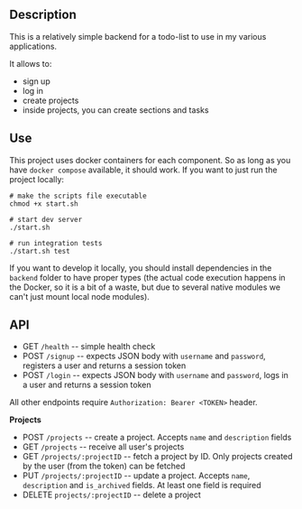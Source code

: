 ## Description

This is a relatively simple backend for a todo-list to use in my various applications.

It allows to:

- sign up
- log in
- create projects
- inside projects, you can create sections and tasks

## Use

This project uses docker containers for each component. So as long as you have `docker compose` available, it should work. If you want to just run the project locally:

```
# make the scripts file executable
chmod +x start.sh

# start dev server
./start.sh

# run integration tests
./start.sh test
```

If you want to develop it locally, you should install dependencies in the `backend` folder to have proper types (the actual code execution happens in the Docker, so it is a bit of a waste, but due to several native modules we can't just mount local node modules).

## API

- GET `/health` -- simple health check
- POST `/signup` -- expects JSON body with `username` and `password`, registers a user and returns a session token
- POST `/login` -- expects JSON body with `username` and `password`, logs in a user and returns a session token

All other endpoints require `Authorization: Bearer <TOKEN>` header.

**Projects**

- POST `/projects` -- create a project. Accepts `name` and `description` fields
- GET `/projects` -- receive all user's projects
- GET `/projects/:projectID` -- fetch a project by ID. Only projects created by the user (from the token) can be fetched
- PUT `/projects/:projectID` -- update a project. Accepts `name`, `description` and `is_archived` fields. At least one field is required
- DELETE `projects/:projectID` -- delete a project